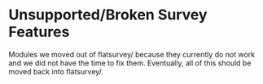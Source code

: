 # Unsupported/Broken Survey Features

Modules we moved out of flatsurvey/ because they currently do not work and we did not have the time to fix them. Eventually, all of this should be moved back into flatsurvey/.

